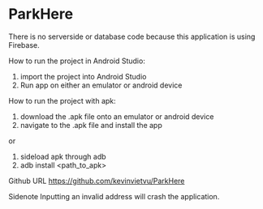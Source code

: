 # ParkHere

There is no serverside or database code because this application is using Firebase.


How to run the project in Android Studio: 
1. import the project into Android Studio
2. Run app on either an emulator or android device

How to run the project with apk:
1. download the .apk file onto an emulator or android device
2. navigate to the .apk file and install the app

or 

1. sideload apk through adb 
2. adb install <path_to_apk>

Github URL
https://github.com/kevinvietvu/ParkHere

Sidenote 
Inputting an invalid address will crash the application.
